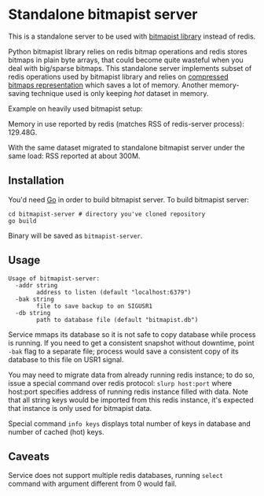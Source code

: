 # Standalone bitmapist server

This is a standalone server to be used with [bitmapist library](https://github.com/Doist/bitmapist4) instead of redis.

Python bitmapist library relies on redis bitmap operations and redis stores bitmaps in plain byte arrays, that could become quite wasteful when you deal with big/sparse bitmaps. This standalone server implements subset of redis operations used by bitmapist library and relies on [compressed bitmaps representation](http://roaringbitmap.org) which saves a lot of memory. Another memory-saving technique used is only keeping *hot* dataset in memory.

Example on heavily used bitmapist setup:

Memory in use reported by redis (matches RSS of redis-server process): 129.48G.

With the same dataset migrated to standalone bitmapist server under the same load: RSS reported at about 300M.

## Installation

You'd need [Go](https://golang.org/dl/) in order to build bitmapist server. To build bitmapist server:

	cd bitmapist-server # directory you've cloned repository
	go build

Binary will be saved as `bitmapist-server`.

## Usage

	Usage of bitmapist-server:
	  -addr string
	    	address to listen (default "localhost:6379")
	  -bak string
	    	file to save backup to on SIGUSR1
	  -db string
	    	path to database file (default "bitmapist.db")

Service mmaps its database so it is not safe to copy database while process is running. If you need to get a consistent snapshot without downtime, point `-bak` flag to a separate file; process would save a consistent copy of its database to this file on USR1 signal.

You may need to migrate data from already running redis instance; to do so, issue a special command over redis protocol: `slurp host:port` where host:port specifies address of running redis instance filled with data. Note that all string keys would be imported from this redis instance, it's expected that instance is only used for bitmapist data.

Special command `info keys` displays total number of keys in database and number of cached (hot) keys.

## Caveats

Service does not support multiple redis databases, running `select` command with argument different from 0 would fail.

